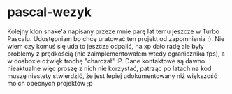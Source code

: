 pascal-wezyk
============

Kolejny klon snake'a napisany przeze mnie parę lat temu jeszcze w Turbo Pascalu. Udostępniam bo chcę uratować ten projekt od zapomnienia ;). Nie wiem czy komuś się uda to jeszcze odpalić, na xp dało radę ale były problemy z prędkością (nie zaimplementowałem wtedy ogranicznika fps), a w dosboxie dźwięk trochę "charczał" :P. Dane kontaktowe są dawno nieaktualne więc proszę z nich nie korzystać, patrząc po latach na kod muszę niestety stwierdzić, że jest lepiej udokumentowany niż większość moich obecnych projektów ;p